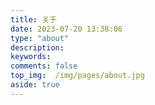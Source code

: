 ```yaml
---
title: 关于
date: 2023-07-20 13:38:06
type: "about"
description:
keywords:
comments: false
top_img:  /img/pages/about.jpg
aside: true
---
```

